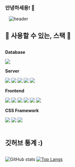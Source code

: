 ### 안녕하세용! 👋


  
![header](https://capsule-render.vercel.app/api?type=waving&text=Kim-Geonwoo%20(!ㅁ!)%20|&desc=Github%20Page%20&descAlign=89.8&descAlignY=84&descSize=24&fontAlign=72&fontSize=48&&&fontColor=f2f2ff&descColor=6b7280)



## 🔨 사용할 수 있는, 스택 🔨
<div style="display:flex; flex-direction:column; align-items:flex-start;">
    <!-- Database -->
    <p><strong>Database</strong></p>
    <div>
        <img src="https://img.shields.io/badge/firebase-FFCA28?style=for-the-badge&logo=firebase&logoColor=white">
    </div>
    <!-- Server -->
    <p><strong>Server</strong></p>
    <div>
        <img src="https://img.shields.io/badge/Amazon AWS-232F3E?style=for-the-badge&logo=amazon aws&logoColor=white">
      <img src="https://img.shields.io/badge/Oracle Cloud-F80000?style=for-the-badge&logo=oracle&logoColor=white">
        <img src="https://img.shields.io/badge/Azure-0078D4?style=for-the-badge&logo=microsoftazure&logoColor=black"> 
        <img src="https://img.shields.io/badge/CloudFlare Pages-F38020?style=for-the-badge&logo=cloudflarepages&logoColor=black">
      <img src="https://img.shields.io/badge/Vercel-000000?style=for-the-badge&logo=vercel">
    </div>
    <!-- Frontend -->
    <p><strong>Frontend</strong></p>
    <div>
        <img src="https://img.shields.io/badge/html5-E34F26?style=for-the-badge&logo=html5&logoColor=black"> 
        <img src="https://img.shields.io/badge/css-1572B6?style=for-the-badge&logo=css3&logoColor=black"> 
        <img src="https://img.shields.io/badge/javascript-F7DF1E?style=for-the-badge&logo=javascript&logoColor=black"> 
        <img src="https://img.shields.io/badge/Next Js-000000?style=for-the-badge&logo=nextdotjs">
        <img src="https://img.shields.io/badge/Nuxt Js-00DC82?style=for-the-badge&logo=nuxtdotjs&logoColor=black">
        <img src="https://img.shields.io/badge/React-61DAFB?style=for-the-badge&logo=react&logoColor=black">
    </div>
    <!-- CSS Framework -->
  <p><strong>CSS Framework</strong></p>
    <div>
      <img src="https://img.shields.io/badge/Tailwind CSS-06B6D4?style=for-the-badge&logo=tailwindcss&logoColor=white">
      <img src="https://img.shields.io/badge/Chakra UI-319795?style=for-the-badge&logo=chakraui&logoColor=white">
      <img src="https://img.shields.io/badge/Headless UI-66E3FF?style=for-the-badge&logo=headlessui&logoColor=white">
    </div>
    <!-- Others -->

<br />

## 깃허브 통계 :)

![GitHub stats](https://github-readme-stats.vercel.app/api?username=Kim-Geonwoo&show_icons=true&hide_rank=true&hide=contribs)  [![Top Langs](https://github-readme-stats.vercel.app/api/top-langs/?username=Kim-Geonwoo&&layout=compact)](https://github.com/Kim-Geonwoo/github-readme-stats)

</div><br>
</div>

